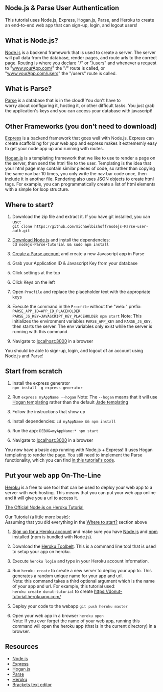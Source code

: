 Node.js & Parse User Authentication
-----------------------------------
This tutorial uses Node.js, Express, Hogan.js, Parse, and Heroku to create an end-to-end web app that can sign-up, login, and logout users!

## What is Node.js?
[Node.js](//www.nodejs.org) is a backend framework that is used to create a server. The server will pull data from the database, render pages, and route urls to the correct page. Routing is where you declare "/" or "/users" and whenever a request to "www.yourApp.com/" the "/" route is called, or "www.yourApp.com/users" the "/users" route is called.


## What is Parse?
[Parse](//www.parse.com) is a database that is in the cloud! You don't have to \
worry about configuring it, hosting it, or other difficult tasks. You just grab\
 the application's keys and you can access your database with javascript!


## Other Frameworks (you don't need to download)
[Express](http://expressjs.com/) is a backend framework that goes well with Node.js. Express can create scaffolding for your web app and express makes it extrememly easy to get your node app up and running with routes.  

[Hogan.js](http://twitter.github.io/hogan.js/) is a templating framework that we like to use to render a page on the server, then send the html file to the user. Templating is the idea that your html page may contain similar pieces of code, so rather than copying the same nav bar 10 times, you only write the nav bar code once, then include it in another file. Rendering also uses JSON objects to create html tags. For example, you can programmatically create a list of html elements with a simple for loop structure.
 

## Where to start?
1. Download the zip file and extract it. If you have git installed, you can use:  
`git clone https://github.com/michaelbishoff/nodejs-Parse-user-auth.git`

2. [Download Node.js](//www.nodejs.org/) and install the dependencies:  
`cd nodejs-Parse-tutorial && sudo npm install`

3. [Create a Parse account](//www.parse.com) and create a new Javascript app in Parse

4. Grab your Application ID & Javascript Key from your database
  1. Click settings at the top
  2. Click Keys on the left

5. Open `Procfile` and replace the placeholder text with the appropriate keys

6. Execute the command in the `Procfile` without the "web:" prefix:  
`PARSE_APP_ID=APP_ID_PLACEHOLDER PARSE_JS_KEY=JAVASCRIPT_KEY_PLACEHOLDER npm start`
Note: This initializes the environment variables `PARSE_APP_KEY` and `PARSE_JS_KEY`, then starts the server. The env variables only exist while the server is running with this command.

7. Navigate to [localhost:3000](http://localhost:3000) in a browser

You should be able to sign-up, login, and logout of an account using Node.js and Parse!

## Start from scratch
1. Install the express generator  
`npm install -g express-generator`

2. Run `express myAppName --hogan` Note: The `--hogan` means that it will use [Hogan templating](http://twitter.github.io/hogan.js/) rather than the default [Jade templating](http://jade-lang.com/)

3. Follow the instructions that show up
  1. Install dependencies: `cd myAppName && npm install`
  2. Run the app: `DEBUG=myAppName:* npm start`

4. Navigate to [localhost:3000](http://localhost:3000) in a browser

You now have a basic app running with Node.js + Express! It uses Hogan templating to render the page. You still need to implement the Parse functionality, which you can find [in this tutorial's code](https://github.com/umbchackers/nodejs-Parse-tutorial/blob/master/routes/index.js).


## Put your web app On-The-Line
[Heroku](https://www.heroku.com/) is a free to use tool that can be used to deploy your web app to a server with web hosting. This means that you can put your web app online and it will give you a url to access it.  

[The Official Node.js on Heroku Tutorial](https://devcenter.heroku.com/articles/getting-started-with-nodejs#introduction)  

Our Tutorial (a little more basic):  
Assuming that you did everything in the [Where to start?](https://github.com/umbchackers/nodejs-Parse-tutorial#where-to-start) section above  

1. [Sign up for a Heroku account](https://signup.heroku.com/) and make sure you have [Node.js](//www.nodejs.org) and [npm](https://github.com/npm/npm#synopsis) installed (npm is bundled with Node.js).

2. Download the [Heroku Toolbelt](https://toolbelt.heroku.com/). This is a command line tool that is used to setup your app on heroku.

3. Execute `heroku login` and type in your Heroku account information.

4. Run `heroku create` to create a new server to deploy your app to. This generates a random unique name for your app and url.  
Note: this command takes a third optional argument which is the name of your app and url. For example, this tutorial used:  
`heroku create donut-tutorial` to create https://donut-tutorial.herokuapp.com/

5. Deploy your code to the webapp `git push heroku master`

6. Open your web app in a browser `heroku open`  
Note: If you ever forget the name of your web app, running this command will open the heroku app (that is in the current directory) in a browser.

## Resources
- [Node.js](//www.nodejs.org)
- [Express](http://expressjs.com/)
- [Hogan.js](http://twitter.github.io/hogan.js/)
- [Parse](//www.parse.com)
- [Heroku](https://www.heroku.com/)
- [Brackets text editor](http://www.brackets.io)